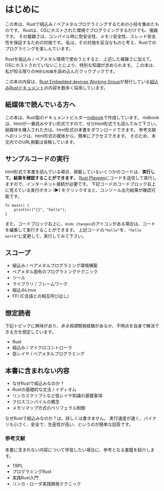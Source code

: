# はじめに

この本は、Rustで組込み / ベアメタルプログラミングするための小技を集めたものです。
Rustは、OSにホストされた環境でプログラミングするだけでも、複雑です。
その複雑さは、コンパイル時に型安全性、メモリ安全性、スレッド安全性を保証するための対価です。
私は、その対価を妥当なものと考え、Rustでのプログラミングを楽しんでいます。

Rustを組込み / ベアメタル環境で使おうとすると、上述した複雑さに加えて、OSにホストされていないことにより、特別な知識が求められます。
この本は、私が知る限りの`特別な知識`を詰め込んだクックブックです。

この本の内容は、[Rust Embedded devices Working Group]が発行している[組込みRustドキュメント]の内容を数多く採用しています。

[Rust Embedded devices Working Group]: https://github.com/rust-embedded/wg
[組込みRustドキュメント]: https://docs.rust-embedded.org/

## 紙媒体で読んでいる方へ

この本は、Rust製のドキュメントビルダー[mdbook]で作成しています。
mdbookは、htmlが一番読みやすい形式ですので、ぜひhtml形式でも読んでみて下さい。
紙媒体を購入された方は、html形式の本書をダウンロードできます。
参考文献へのリンクは、html形式の媒体から、簡単にアクセスできます。
そのため、本文内でのURL掲載は省略しています。

[mdbook]: https://rust-lang-nursery.github.io/mdBook/

## サンプルコードの実行

html形式で本書を読んでいる場合、掲載しているいくつかのコードは、**実行して、結果を確認することができます**。
[Rust Playpen]にコードを送信して実行しますので、インターネット接続が必要です。
下記コードのコードブロック右上に見えている実行ボタン (▶) をクリックすると、コンソール出力結果が確認可能です。

[Rust Playpen]: https://play.rust-lang.org/

```rust,editable
fn main() {
    println!("{}", "hello");
}
```

また、コードブロック右上に、`Undo changes`のアイコンがある場合は、コードを編集して実行することができます。
上記コードの`"hello"`を、`"hello world"`に変更して、実行してみて下さい。

## スコープ

- 組込み / ベアメタルプログラミング環境構築
- ベアメタル固有のプログラミングテクニック
- ツール
- ライブラリ / フレームワーク
- 組込みLinux
- FFI (C言語との相互呼び出し)

## 想定読者

下記トピックに興味があり、*ある程度*開発経験があるか、不明点を自身で解決できる方を想定しています。

- Rust
- 組込み / マイクロコントローラ
- 低レイヤ / ベアメタルプログラミング

## 本書に含まれない内容

- なぜRustで組込みなのか？
- Rustの基礎的な文法 / イディオム
- リンカスクリプトなど低レイヤ知識の基礎事項
- クロスコンパイルの概念
- メモリマップ方式のペリフェラル制御

なぜRustで組込みなのか？は、詳しくは書きません。
実行速度が速く、バイナリも小さく、安全で、生産性が高い、というのが簡単な回答です。

### 参考文献

本書に含まれない内容について学習したい場合に、参考となる書籍を紹介します。

- TRPL
- プログラミングRust
- 実践Rust入門
- リンカ・ローダ実践開発テクニック
